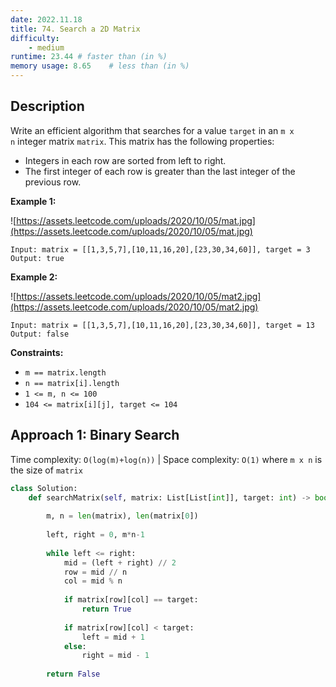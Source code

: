 ```yaml
---
date: 2022.11.18
title: 74. Search a 2D Matrix
difficulty:
    - medium
runtime: 23.44 # faster than (in %)
memory usage: 8.65    # less than (in %)
---
```

## Description
Write an efficient algorithm that searches for a value `target` in an `m x n` integer matrix `matrix`. This matrix has the following properties:

- Integers in each row are sorted from left to right.
- The first integer of each row is greater than the last integer of the previous row.

**Example 1:**

![https://assets.leetcode.com/uploads/2020/10/05/mat.jpg](https://assets.leetcode.com/uploads/2020/10/05/mat.jpg)

```
Input: matrix = [[1,3,5,7],[10,11,16,20],[23,30,34,60]], target = 3
Output: true

```

**Example 2:**

![https://assets.leetcode.com/uploads/2020/10/05/mat2.jpg](https://assets.leetcode.com/uploads/2020/10/05/mat2.jpg)

```
Input: matrix = [[1,3,5,7],[10,11,16,20],[23,30,34,60]], target = 13
Output: false

```

**Constraints:**

- `m == matrix.length`
- `n == matrix[i].length`
- `1 <= m, n <= 100`
- `104 <= matrix[i][j], target <= 104`

## Approach 1: Binary Search
Time complexity: `O(log(m)+log(n))`    |    Space complexity: `O(1)`
where `m x n` is the size of `matrix`

``` python
class Solution:
    def searchMatrix(self, matrix: List[List[int]], target: int) -> bool:
        
        m, n = len(matrix), len(matrix[0])
        
        left, right = 0, m*n-1
        
        while left <= right:
            mid = (left + right) // 2
            row = mid // n
            col = mid % n
            
            if matrix[row][col] == target:
                return True
            
            if matrix[row][col] < target:
                left = mid + 1
            else:
                right = mid - 1
        
        return False
```